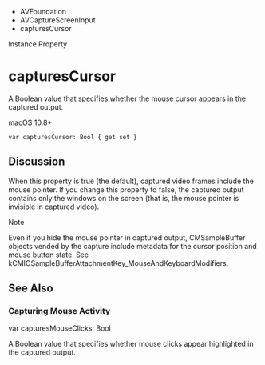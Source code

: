 

- AVFoundation
- AVCaptureScreenInput
-  capturesCursor 

Instance Property

# capturesCursor

A Boolean value that specifies whether the mouse cursor appears in the captured output.

macOS 10.8+

``` source
var capturesCursor: Bool { get set }
```

## Discussion

When this property is true (the default), captured video frames include the mouse pointer. If you change this property to false, the captured output contains only the windows on the screen (that is, the mouse pointer is invisible in captured video).

Note

Even if you hide the mouse pointer in captured output, CMSampleBuffer objects vended by the capture include metadata for the cursor position and mouse button state. See kCMIOSampleBufferAttachmentKey_MouseAndKeyboardModifiers.

## See Also

### Capturing Mouse Activity

var capturesMouseClicks: Bool

A Boolean value that specifies whether mouse clicks appear highlighted in the captured output.

